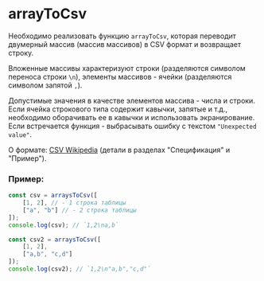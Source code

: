# arrayToCsv

Необходимо реализовать функцию `arrayToCsv`, которая переводит двумерный массив (массив массивов) в CSV формат и возвращает строку.

Вложенные массивы характеризуют строки (разделяются символом переноса строки `\n`), элементы массивов - ячейки (разделяются символом запятой `,`).

Допустимые значения в качестве элементов массива - числа и строки.
Если ячейка строкового типа содержит кавычки, запятые и т.д., необходимо оборачивать ее в кавычки и использовать экранирование.
Если встречается функция - выбрасывать ошибку с текстом `"Unexpected value"`.

О формате: [CSV Wikipedia](https://ru.wikipedia.org/wiki/CSV) (детали в разделах "Спецификация" и "Пример").

### Пример:

```javascript
const csv = arraysToCsv([
    [1, 2], // - 1 строка таблицы
    ["a", "b"] // - 2 строка таблицы
]);
console.log(csv); // `1,2\na,b`

const csv2 = arraysToCsv([
    [1, 2], 
    ["a,b", "c,d"]
]); 
console.log(csv2); // `1,2\n"a,b","c,d"`
```
